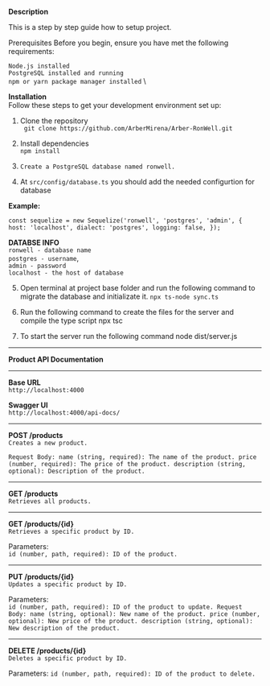 **Description**

This is a step by step guide how to setup project.

Prerequisites
Before you begin, ensure you have met the following requirements:

`Node.js installed `  \
`PostgreSQL installed and running`  \
`npm or yarn package manager installed`  \

**Installation**  \
Follow these steps to get your development environment set up:


1. Clone the repository \
   ` git clone https://github.com/ArberMirena/Arber-RonWell.git`
3. Install dependencies  \
    `npm install`

5. `Create a PostgreSQL database named ronwell.`

6. At `src/config/database.ts` you should add the needed configurtion for database

**Example:**  

`const sequelize = new Sequelize('ronwell', 'postgres', 'admin', {
  host: 'localhost',
  dialect: 'postgres',
  logging: false,
});`


**DATABSE INFO**  \
`ronwell - database name` \
`postgres - username`, \
`admin - password` \
`localhost - the host of database`

5. Open terminal at project base folder and run the following command to migrate the database and initializate it.
`npx ts-node sync.ts`

6. Run the following command to create the files for the server and compile the type script
npx tsc

7. To start the server run the following command
node dist/server.js  


___

**Product API Documentation**
___


**Base URL**  \
`http://localhost:4000`

**Swagger UI**  \
`http://localhost:4000/api-docs/`
___

**POST /products**  \
`Creates a new product.`

`Request Body:
name (string, required): The name of the product.
price (number, required): The price of the product.
description (string, optional): Description of the product.`

___
**GET /products**  \
`Retrieves all products.`

___
**GET /products/{id}**  \
`Retrieves a specific product by ID.`

Parameters:  \
`id (number, path, required): ID of the product.`

___
**PUT /products/{id}**  \
`Updates a specific product by ID.`

Parameters:  \
`id (number, path, required): ID of the product to update.
Request Body:
name (string, optional): New name of the product.
price (number, optional): New price of the product.
description (string, optional): New description of the product.`

___

**DELETE /products/{id}**  \
`Deletes a specific product by ID.`

Parameters:
`id (number, path, required): ID of the product to delete.`




